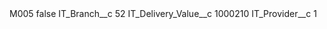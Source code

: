 <?xml version="1.0" encoding="UTF-8"?>
<CustomMetadata xmlns="http://soap.sforce.com/2006/04/metadata" xmlns:xsi="http://www.w3.org/2001/XMLSchema-instance" xmlns:xsd="http://www.w3.org/2001/XMLSchema">
    <label>M005</label>
    <protected>false</protected>
    <values>
        <field>IT_Branch__c</field>
        <value xsi:type="xsd:string">52</value>
    </values>
    <values>
        <field>IT_Delivery_Value__c</field>
        <value xsi:type="xsd:string">1000210</value>
    </values>
    <values>
        <field>IT_Provider__c</field>
        <value xsi:type="xsd:string">1</value>
    </values>
</CustomMetadata>
